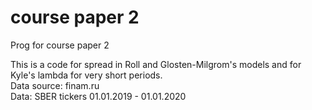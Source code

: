 # course paper 2
Prog for course paper 2

This is a code for spread in Roll and Glosten-Milgrom's models and for Kyle's lambda for very short periods.\
Data source: finam.ru\
Data: SBER tickers 01.01.2019 - 01.01.2020
